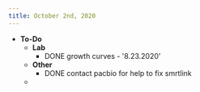 ```yaml
---
title: October 2nd, 2020
---
```


- **To-Do**
	- **Lab**
		- DONE growth curves - '8.23.2020'
	- **Other**
		- DONE contact pacbio for help to fix smrtlink
	-